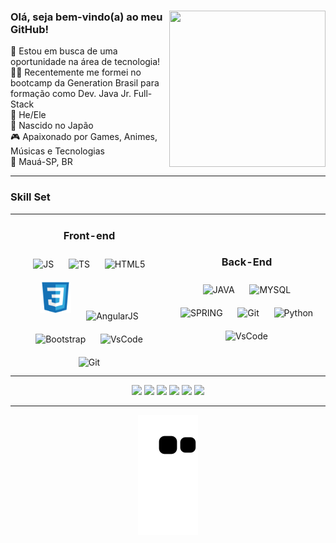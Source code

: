 ### 
<div>
<img align='right' src="https://media2.giphy.com/media/h408T6Y5GfmXBKW62l/giphy.gif?cid=790b7611c79f708d751dfcbe323ada61255021a288511804&rid=giphy.gif&ct=g" width="250" height="250">

### Olá, seja bem-vindo(a) ao meu GitHub!
  
💼 Estou em busca de uma oportunidade na área de tecnologia! </br>
👨‍🎓 Recentemente me formei no bootcamp da Generation Brasil para formação como Dev. Java Jr. Full-Stack </br>
🧔 He/Ele </br>
🗾 Nascido no Japão </br>
🎮 Apaixonado por Games, Animes, Músicas e Tecnologias </br>
🚩 Mauá-SP, BR </br>

</div>  
  
----

### Skill Set
<table align="center"><tr><td align="center" width="50%" > 

### Front-end 
<div align="center">
<img style="margin: 10px" src="https://cdn.jsdelivr.net/gh/devicons/devicon/icons/javascript/javascript-original.svg" alt="JS" height="50" />      
<img style="margin: 10px" src="https://cdn.jsdelivr.net/gh/devicons/devicon/icons/typescript/typescript-original.svg" alt="TS" height="50" />      
<img style="margin: 10px" src="https://cdn.jsdelivr.net/gh/devicons/devicon/icons/html5/html5-original-wordmark.svg" alt="HTML5" height="50" /> 
<img style="margin: 10px" src="https://raw.githubusercontent.com/devicons/devicon/master/icons/css3/css3-original.svg" alt="CSS3" height="50" /> 
<img style="margin: 10px" src="https://cdn.jsdelivr.net/gh/devicons/devicon/icons/angularjs/angularjs-original.svg" alt="AngularJS" height="50" />
<img style="margin: 10px" src="https://cdn.jsdelivr.net/gh/devicons/devicon/icons/bootstrap/bootstrap-original.svg" alt="Bootstrap" height="50" />
<img style="margin: 10px" src="https://cdn.jsdelivr.net/gh/devicons/devicon/icons/vscode/vscode-original.svg" alt="VsCode" height="50" />
          
 
<img style="margin: 10px" src="https://profilinator.rishav.dev/skills-assets/git-scm-icon.svg" alt="Git" height="50" />  
 
</div>
</td>
<td align="center" width="50%">
 
### Back-End
<div align="center">   
<img style="margin: 10px" src="https://cdn.jsdelivr.net/gh/devicons/devicon/icons/java/java-original.svg"/ alt="JAVA" height="50" />
<img style="margin: 10px" src= "https://cdn.jsdelivr.net/gh/devicons/devicon/icons/mysql/mysql-original-wordmark.svg"/ alt="MYSQL" height="50" />
<img style="margin: 10px" src= "https://cdn.jsdelivr.net/gh/devicons/devicon/icons/spring/spring-original.svg"/ alt="SPRING" height="50" />
<img style="margin: 10px" src="https://profilinator.rishav.dev/skills-assets/git-scm-icon.svg" alt="Git" height="50" />
<img style="margin: 10px" src="https://cdn.jsdelivr.net/gh/devicons/devicon/icons/python/python-original.svg" alt="Python" height="50" />
<img style="margin: 10px" src="https://cdn.jsdelivr.net/gh/devicons/devicon/icons/vscode/vscode-original.svg" alt="VsCode" height="50" />
          
 </div>
  </td></tr></table>  
 
 
 <div align=center>
<a href="https://www.linkedin.com/in/hikaruyamanaka/" target="_blank"><img src="https://img.shields.io/badge/-LinkedIn-%230077B5?style=for-the-badge&logo=linkedin&logoColor=white" target="_blank"></a> 
<a href="mailto:hikaru.yamanaka@outlook.com" target="_blank"><img src="https://img.shields.io/badge/Microsoft_Outlook-0078D4?style=for-the-badge&logo=microsoft-outlook&logoColor=white" target="_blank"></a>
<a href="mailto:hikaru.yamanaka93@outlook.com" target="_blank"><img src="https://img.shields.io/badge/-Gmail-%23333?style=for-the-badge&logo=gmail&logoColor=white" target="_blank"></a>
<a href="https://www.instagram.com/hikaruyamanaka/" target="_blank"><img src="https://img.shields.io/badge/-Instagram-%23E4405F?style=for-the-badge&logo=instagram&logoColor=white" target="_blank"></a>
<a href="https://www.twitch.tv/hikaruyamanaka" target="_blank"><img src="https://img.shields.io/badge/Twitch-9146FF?style=for-the-badge&logo=twitch&logoColor=white" target="_blank"></a>
<a href="https://wa.me/5511948436466" target="_blank"><img src="https://img.shields.io/badge/WhatsApp-25D366?style=for-the-badge&logo=whatsapp&logoColor=white" target="_blank"></a>
 </br>
 

----

 ![Snake animation](https://github.com/Hikaruyamanaka/Hikaruyamanaka/blob/output/github-contribution-grid-snake.svg)
</div>
